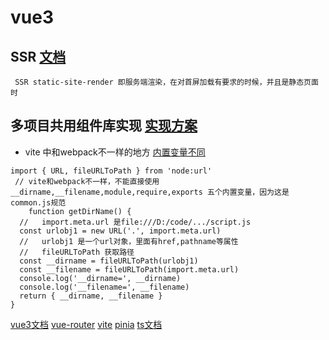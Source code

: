 # vue3

## SSR [文档](https://cn.vuejs.org/guide/scaling-up/ssr.html#what-is-ssr)

```
 SSR static-site-render 即服务端渲染，在对首屏加载有要求的时候，并且是静态页面时

```

## 多项目共用组件库实现 [实现方案](https://juejin.cn/post/6844904184156782600)

- vite 中和webpack不一样的地方 [内置变量不同](https://blog.csdn.net/u014752296/article/details/128614229)

```
import { URL, fileURLToPath } from 'node:url'
 // vite和webpack不一样，不能直接使用 __dirname,__filename,module,require,exports 五个内置变量，因为这是common.js规范
    function getDirName() {
  //   import.meta.url 是file:///D:/code/.../script.js
  const urlobj1 = new URL('.', import.meta.url)
  //   urlobj1 是一个url对象，里面有href,pathname等属性
  //   fileURLToPath 获取路径
  const __dirname = fileURLToPath(urlobj1)
  const __filename = fileURLToPath(import.meta.url)
  console.log('__dirname=', __dirname)
  console.log('__filename=', __filename)
  return { __dirname, __filename }
}
```

[vue3文档](https://cn.vuejs.org/guide/essentials/event-handling.html)
[vue-router](https://router.vuejs.org/zh/)
[vite](https://cn.vitejs.dev/guide/why.html)
[pinia](https://pinia.vuejs.org/zh/core-concepts/)
[ts文档](https://typescript.p6p.net/typescript-tutorial/intro.html)

